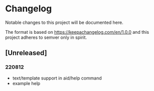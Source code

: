 # Changelog
Notable changes to this project will be documented here.

The format is based on <https://keepachangelog.com/en/1.0.0> and this project adheres
to semver only in spirit.

## [Unreleased]
### 220812
- text/template support in aid/help command
- example help

